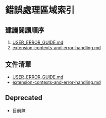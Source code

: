 # 錯誤處理區域索引

## 建議閱讀順序

1. [USER_ERROR_GUIDE.md](./USER_ERROR_GUIDE.md)
2. [extension-contexts-and-error-handling.md](./extension-contexts-and-error-handling.md)

## 文件清單

- [USER_ERROR_GUIDE.md](./USER_ERROR_GUIDE.md)
- [extension-contexts-and-error-handling.md](./extension-contexts-and-error-handling.md)

## Deprecated

- 目前無
